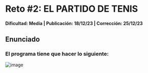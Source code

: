 # Reto #2: EL PARTIDO DE TENIS
#### Dificultad: Media | Publicación: 18/12/23 | Corrección: 25/12/23

## Enunciado

### El programa tiene que hacer lo siguiente:
![image](https://github.com/MarcPerarnau/Retos-Programacion/assets/151735878/d69656d0-930a-41bd-b5b7-b53f0b86b847)
